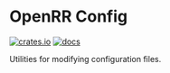 # OpenRR Config

[![crates.io](https://img.shields.io/crates/v/openrr-config.svg)](https://crates.io/crates/openrr-config) [![docs](https://docs.rs/openrr-config/badge.svg)](https://docs.rs/openrr-config)

Utilities for modifying configuration files.
